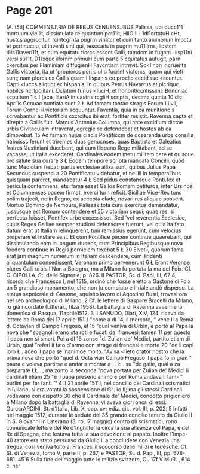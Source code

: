 # Page 201

(A. t5tl] COMMENTJ\RIA DE REBUS ChNUENSJBUS Palissa, ubi ducc111 mortuum vie.lit, dissimulata re quantum pot11it, HllO !i : 1dl1ortatuH cHt, hostcs aggrcditur, rcintcgrnta pugrm virilitcr et cum tanto animorum impctu et pcrtinuc:iu, ut inventi sint qui, resccatis in pugrin mu11ilrns, liostcm dila11iaveri11t, et cum equitatu tiorcs esscnt Galli, tamdcm in fugam l lisp11ni versi su11t. D11xquc illornm primuH cum parte 5 cquitatus aufugit, parn cxercitus per Flaminiam diffugienH Favcntiam intrnvit. Sc<l non incruenta Gallis victoria, ita ut 'propiorcs pcri c ul o fucrint victorcs, quam qui vieti sunt; nam plurcs cx Gallis quam I Iispanis co proclio cccidissc <licuntur. Capti <luccs aliquot ex hispanis, in quibus Petrus Navarrus et plcriquc nobilcs nc:1politani. Dclatum funus <luciH, et honoritìccntissimc Bononiac scpultum 1 Ł I [ace, literiA in castris rcgiiH scriptis, decima quinta 10 dic Aprilis Gcnuac nuntiata sunt 2 Ł Ad famam tantac stragis Forum Li vii, Forum Cornei ii victoriam scquuntur. Faventia, quia in ca munitionc s scrvabantur ac Pontifìcis cxcrcitus ibi erat, fortiter resistit. Ravenna capta et direpta a Gallis fuit. Marcus Antonius Columna, qui ante cxcidium dictae urbis Civitaculam intravcrat, egregie se dcfcndcbat et hostes ab ca dimovebat. 15 Ad famam hujus cladis Pontificcm de dcserenda urbe consilia habuissc ferunt et triremes duas genucnses, quas Baptista et Galeatius fratres 'Justiniani ducebant, qui cum Ilispano Rege militabant, ad se vacasse, ut Italia excederet. Cardinales eodem metu militem cere et quisque pro salute sua curare 3 Ł Eodem tempore scripta mandata Concilii, quod tunc Mediolani fiebat; partis ecclesiae ailixa sunt, quibus Julius Papa Secundus suspendi a 20 Pontificatu videbatur, et ne illi in temporalibus quisquam pareret, mandabatur 4 Ł Sed pidus constansque Ponti.fex et pericula contemnens, etsi fama esset Gallos Romam petituros, inter Ursinos et Columnenses pacem firmat, exerci'turn reficit. Siciliae Vice-Rex tunc polim trajecit, ne in Regno, ex accepta clade, novari res aliquae possent. Mortuo Domino de Nemours, Palissae tota cura exercitus demandatur, jussusque est Romam contendere et 25 victoriam sequi; quae res, si perfecta fuisset, Pontifex urbe excessisset. Sed 'vel reverentia Ecclesiae, cujus Reges Galliae semper studiosi defensores fuerunt, vel quia ita fato datum erat ut Italiam relinquerent, tum remissius egerunt, cum velocius properare et instare sent. Et cum Pontifice pacem continue quaerebant, qui dissimulando eam in longum ducens, cum Principibus Regibusque nova foedera continue in Regis perniciem texebat 5 Ł 30 Elvetii, quorum fama erat jam magnum numerum in Italiam descendere, cum Tridenti aliquantulum consedissent, Veronam primo pervenerunt 6 Ł Erant Veronae plures Galli urbis I Non a Bologna, ma a Milano fu portata la ma del Foix. Cf. C. CIPOLLA, St. delle Signorie, p. 826. Il PASTOR, St. d. Papi, III, 67 4, ricorda che Francesco I, nel 1515, ordinò che fosse eretto a Gastone di Foix un 5 grandioso monumento, che non (u compiuto e il riale andò disperso. La statua sepolcrale di Gastone, squisito lavoro di Agostino Busti, trovasi ora nel seo archeologico di Milano. 2 Cf. le lettere di Gaspare Bracelli da Milano, ro già ricordate (Litterar., filza 1958). La battaglia di Ravenna avvenne la domenlca di Pasqua, 11aprile1512. 3 Il SANUDO, Diari, XIV, 124, ricava da lettere da Roma del 17 aprile 151'.l "come a dl 14, il mercore, " vene Il a Roma d. Octavian dl Campo Fregoso, el 15 "qual veniva di Urbin, e portò al Papa la nova che "spagnoli erano sta roti e fugati da' francesi; tamen 11 per questo il papa non si smarì. Poi a dl 15 zonse "d. Zulian de' Medicl, partito etiam di Urbin, qual "referì il fato d'arme con strage di francesi e morte 20 "de li capl loro Ł.. adeo il papa se inanimoe molto. "Avisa <lieto orator nostro che la prima nova che portò "quel d. Octa vian Campo Fregoso il papa fo in gran " paura e voleva partirse e andar a montar a . . Ł . su "do galie, qual à za preparate ŁŁ.. , ma zonto la seconda "nova portata per Zulian de' Medici li cardinali etiam 25 "e il papa preseno animo e per Roma andava li tam- " burlini per far fanti "' 4 Il 21 aprile 151'.l, nel concilio dei Cardinali scismatici in l\Iilano, si era votata la sospensione di Giulio II; ma gli stessi Cardinali vedevano con dispetto 30 che il Cardinale de' Medici, condotto prigioniero a Milano dopo la battaglia di Ravenna, vi aveva giori onori di essi. GurccrARDINI, St. d'Italia, Lib. X, cap. xv; ediz. cit., vol. III, p. 202. 5 Infatti nel maggio 1512, durante le sedute del 35 grande concilio tenuto da Giulio II in S. Giovanni in Laterano (3, ro, I7 maggio) contro gli scismatici, rono comunicate lettere del Re d'Inghilterra circa la sua alleanza col Papa, e del Re dl Spagna, che festava tutta la sua devozione al papato. Inoltre l'Impe- 40 ratore era stato persuaso da Giulio II a concludere con Venezia una tregua; cosl veniva tolto ai Francesi il soccorso delle milizi e tedesche. Cf. St. di Venezia, tomo V, parte II, p. 267, e PASTOR, St. d. Papi, III, pp. 678-681. 45 6 Sulla fine del maggio tutte le milizie svizzere, C . 17f V MuR. , 614 c. nsr